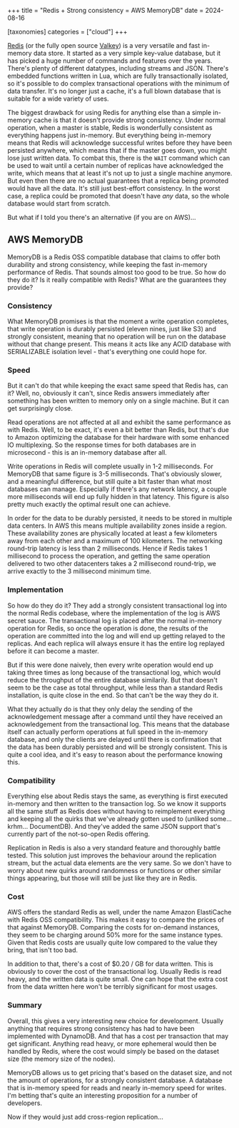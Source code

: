 +++
title = "Redis + Strong consistency = AWS MemoryDB"
date = 2024-08-16

[taxonomies]
categories = ["cloud"]
+++

[Redis](https://redis.io/) (or the fully open source
[Valkey](https://valkey.io/)) is a very versatile and fast in-memory data store.
It started as a very simple key-value database, but it has picked a huge number
of commands and features over the years. There's plenty of different datatypes,
including streams and JSON. There's embedded functions written in Lua, which are
fully transactionally isolated, so it's possible to do complex transactional
operations with the minimum of data transfer. It's no longer just a cache, it's
a full blown database that is suitable for a wide variety of uses.

The biggest drawback for using Redis for anything else than a simple in-memory
cache is that it doesn't provide strong consistency. Under normal operation,
when a master is stable, Redis is wonderfully consistent as everything happens
just in-memory. But everything being in-memory means that Redis will acknowledge
successful writes before they have been persisted anywhere, which means that if
the master goes down, you might lose just written data. To combat this, there is
the `WAIT` command which can be used to wait until a certain number of replicas
have acknowledged the write, which means that at least it's not up to just a
single machine anymore. But even then there are no actual guarantees that a
replica being promoted would have all the data. It's still just best-effort
consistency. In the worst case, a replica could be promoted that doesn't have
*any* data, so the whole database would start from scratch.

But what if I told you there's an alternative (if you are on AWS)...

AWS MemoryDB
------------

MemoryDB is a Redis OSS compatible database that claims to offer both durability
and strong consistency, while keeping the fast in-memory performance of Redis.
That sounds almost too good to be true. So how do they do it? Is it really
compatible with Redis? What are the guarantees they provide?

### Consistency

What MemoryDB promises is that the moment a write operation completes, that
write operation is durably persisted (eleven nines, just like S3) and strongly
consistent, meaning that no operation will be run on the database without that
change present. This means it acts like any ACID database with SERIALIZABLE
isolation level - that's everything one could hope for.

### Speed

But it can't do that while keeping the exact same speed that Redis has, can it?
Well, no, obviously it can't, since Redis answers immediately after something
has been written to memory only on a single machine. But it can get surprisingly
close.

Read operations are not affected at all and exhibit the same performance as with
Redis. Well, to be exact, it's even a bit better than Redis, but that's due to
Amazon optimizing the database for their hardware with some enhanced IO
multiplexing. So the response times for both databases are in microsecond - this
is an in-memory database after all.

Write operations in Redis will complete usually in 1-2 milliseconds. For
MemoryDB that same figure is 3-5 milliseconds. That's obviously slower, and a
meaningful difference, but still quite a bit faster than what most databases can
manage. Especially if there's any network latency, a couple more milliseconds
will end up fully hidden in that latency. This figure is also pretty much
exactly the optimal result one can achieve.

In order for the data to be durably persisted, it needs to be stored in multiple
data centers. In AWS this means multiple availability zones inside a region.
These availability zones are physically located at least a few kilometers away
from each other and a maximum of 100 kilometers. The networking round-trip
latency is less than 2 milliseconds. Hence if Redis takes 1 millisecond to
process the operation, and getting the same operation delivered to two other
datacenters takes a 2 millisecond round-trip, we arrive exactly to the 3
millisecond minimum time.

### Implementation

So how do they do it? They add a strongly consistent transactional log into the
normal Redis codebase, where the implementation of the log is AWS secret sauce.
The transactional log is placed after the normal in-memory operation for Redis,
so once the operation is done, the results of the operation are committed into
the log and will end up getting relayed to the replicas. And each replica will
always ensure it has the entire log replayed before it can become a master.

But if this were done naively, then every write operation would end up taking
three times as long because of the transactional log, which would reduce the
throughput of the entire database similarily. But that doesn't seem to be the
case as total throughput, while less than a standard Redis installation, is
quite close in the end. So that can't be the way they do it.

What they actually do is that they only delay the sending of the acknowledgement
message after a command until they have received an acknowledgement from the
transactional log. This means that the database itself can actually perform
operations at full speed in the in-memory database, and only the clients are
delayed until there is confirmation that the data has been durably persisted and
will be strongly consistent. This is quite a cool idea, and it's easy to reason
about the performance knowing this.

### Compatibility

Everything else about Redis stays the same, as everything is first executed
in-memory and then written to the transaction log. So we know it supports all
the same stuff as Redis does without having to reimplement everything and
keeping all the quirks that we've already gotten used to (unliked some...
krhm... DocumentDB). And they've added the same JSON support that's currently
part of the not-so-open Redis offering.

Replication in Redis is also a very standard feature and thoroughly battle
tested. This solution just improves the behaviour around the replication stream,
but the actual data elements are the very same. So we don't have to worry about
new quirks around randomness or functions or other similar things appearing, but
those will still be just like they are in Redis.

### Cost

AWS offers the standard Redis as well, under the name Amazon ElastiCache with
Redis OSS compatibility. This makes it easy to compare the prices of that
against MemoryDB. Comparing the costs for on-demand instances, they seem to be
charging around 50% more for the same instance types. Given that Redis costs are
usually quite low compared to the value they bring, that isn't too bad.

In addition to that, there's a cost of $0.20 / GB for data written. This is
obviously to cover the cost of the transactional log. Usually Redis is read
heavy, and the written data is quite small. One can hope that the extra cost
from the data written here won't be terribly significant for most usages.

### Summary

Overall, this gives a very interesting new choice for development. Usually
anything that requires strong consistency has had to have been implemented with
DynamoDB. And that has a cost per transaction that may get significant. Anything
read heavy, or more ephemeral would then be handled by Redis, where the cost
would simply be based on the dataset size (the memory size of the nodes).

MemoryDB allows us to get pricing that's based on the dataset size, and not the
amount of operations, for a strongly consistent database. A database that is
in-memory speed for reads and nearly in-memory speed for writes. I'm betting
that's quite an interesting proposition for a number of developers.

Now if they would just add cross-region replication...
